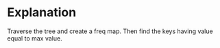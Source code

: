 # Explanation

Traverse the tree and create a freq map. Then find the keys having value equal to max value.